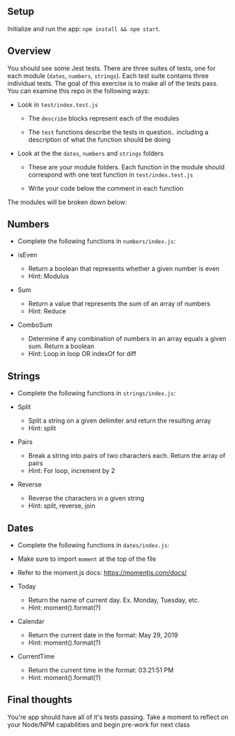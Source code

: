 ## Setup

Initialize and run the app: `npm install && npm start`.

## Overview

You should see some Jest tests. There are three suites of tests, one for each module (`dates`, `numbers`, `strings`). Each test suite contains three individual tests. The goal of this exercise is to make all of the tests pass. You can examine this repo in the following ways:

* Look in `test/index.test.js`

  * The `describe` blocks represent each of the modules

  * The `test` functions describe the tests in question.. including a description of what the function should be doing

* Look at the the `dates`, `numbers` and `strings` folders

  * These are your module folders. Each function in the module should correspond with one test function in `test/index.test.js`

  * Write your code below the comment in each function

The modules will be broken down below:


## Numbers

* Complete the following functions in `numbers/index.js`:

* isEven
  * Return a boolean that represents whether a given number is even
  * Hint: Modulus

* Sum
  * Return a value that represents the sum of an array of numbers
  * Hint: Reduce

* ComboSum
  * Determine if any combination of numbers in an array equals a given sum. Return a boolean
  * Hint: Loop in loop OR indexOf for diff

## Strings

* Complete the following functions in `strings/index.js`:

* Split
  * Split a string on a given delimiter and return the resulting array
  * Hint: split

* Pairs
  * Break a string into pairs of two characters each. Return the array of pairs
  * Hint: For loop, increment by 2

* Reverse
  * Reverse the characters in a given string
  * Hint: split, reverse, join

## Dates

* Complete the following functions in `dates/index.js`:
* Make sure to import `moment` at the top of the file
* Refer to the moment.js docs: https://momentjs.com/docs/

* Today
  * Return the name of current day. Ex. Monday, Tuesday, etc.
  * Hint: moment().format(?)

* Calendar
  * Return the current date in the format: May 29, 2019
  * Hint: moment().format(?)

* CurrentTime
  * Return the current time in the format: 03:21:51 PM
  * Hint: moment().format(?)


## Final thoughts 

You're app should have all of it's tests passing. Take a moment to reflect on your Node/NPM capabilities and begin pre-work for next class
